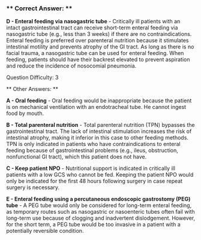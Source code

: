 ### ** Correct Answer: **

**D - Enteral feeding via nasogastric tube** - Critically ill patients with an intact gastrointestinal tract can receive short-term enteral feeding via nasogastric tube (e.g., less than 3 weeks) if there are no contraindications. Enteral feeding is preferred over parenteral nutrition because it stimulates intestinal motility and prevents atrophy of the GI tract. As long as there is no facial trauma, a nasogastric tube can be used for enteral feeding. When feeding, patients should have their backrest elevated to prevent aspiration and reduce the incidence of nosocomial pneumonia.

Question Difficulty: 3

** Other Answers: **

**A - Oral feeding** - Oral feeding would be inappropriate because the patient is on mechanical ventilation with an endotracheal tube. He cannot ingest food by mouth.

**B - Total parenteral nutrition** - Total parenteral nutrition (TPN) bypasses the gastrointestinal tract. The lack of intestinal stimulation increases the risk of intestinal atrophy, making it inferior in this case to other feeding methods. TPN is only indicated in patients who have contraindications to enteral feeding because of gastrointestinal problems (e.g., ileus, obstruction, nonfunctional GI tract), which this patient does not have.

**C - Keep patient NPO** - Nutritional support is indicated in critically ill patients with a low GCS who cannot be fed. Keeping the patient NPO would only be indicated for the first 48 hours following surgery in case repeat surgery is necessary.

**E - Enteral feeding using a percutaneous endoscopic gastrostomy (PEG) tube** - A PEG tube would only be considered for long-term enteral feeding, as temporary routes such as nasogastric or nasoenteric tubes often fail with long-term use because of clogging and inadvertent dislodgement. However, for the short term, a PEG tube would be too invasive in a patient with a potentially reversible condition.

